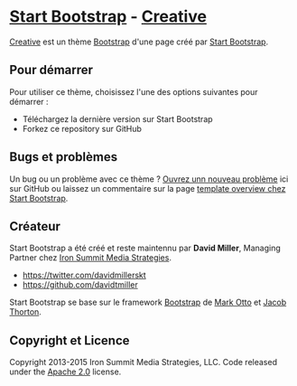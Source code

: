 # [Start Bootstrap](http://startbootstrap.com/) - [Creative](http://startbootstrap.com/template-overviews/creative/)

[Creative](http://startbootstrap.com/template-overviews/creative/) est un thème [Bootstrap](http://getbootstrap.com/) d'une page créé par  [Start Bootstrap](http://startbootstrap.com/).

## Pour démarrer

Pour utiliser ce thème, choisissez l'une des options suivantes pour démarrer :
* Téléchargez la dernière version sur Start Bootstrap
* Forkez ce repository sur GitHub

## Bugs et problèmes

Un bug ou un problème avec ce thème ? [Ouvrez unn nouveau problème](https://github.com/IronSummitMedia/startbootstrap-creative/issues) ici sur GitHub ou laissez un commentaire sur la page [template overview chez Start Bootstrap](http://startbootstrap.com/template-overviews/creative/).

## Créateur

Start Bootstrap a été créé et reste maintennu par **David Miller**, Managing Partner chez [Iron Summit Media Strategies](http://www.ironsummitmedia.com/).

* https://twitter.com/davidmillerskt
* https://github.com/davidtmiller

Start Bootstrap se base sur le framework [Bootstrap](http://getbootstrap.com/) de [Mark Otto](https://twitter.com/mdo) et [Jacob Thorton](https://twitter.com/fat).

## Copyright et Licence 

Copyright 2013-2015 Iron Summit Media Strategies, LLC. Code released under the [Apache 2.0](https://github.com/IronSummitMedia/startbootstrap-creative/blob/gh-pages/LICENSE) license.
